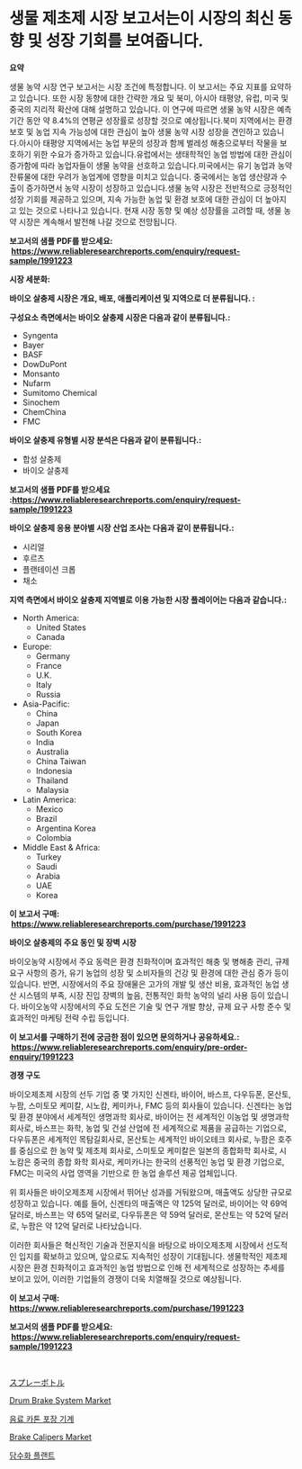 <p><h1>생물 제초제 시장 보고서는이 시장의 최신 동향 및 성장 기회를 보여줍니다.</h1></p><p><strong>요약</strong></p>
<p><p>생물 농약 시장 연구 보고서는 시장 조건에 특정합니다. 이 보고서는 주요 지표를 요약하고 있습니다. 또한 시장 동향에 대한 간략한 개요 및 북미, 아시아 태평양, 유럽, 미국 및 중국의 지리적 확산에 대해 설명하고 있습니다. 이 연구에 따르면 생물 농약 시장은 예측기간 동안 약 8.4%의 연평균 성장률로 성장할 것으로 예상됩니다.북미 지역에서는 환경 보호 및 농업 지속 가능성에 대한 관심이 높아 생물 농약 시장 성장을 견인하고 있습니다.아시아 태평양 지역에서는 농업 부문의 성장과 함께 벌레성 해충으로부터 작물을 보호하기 위한 수요가 증가하고 있습니다.유럽에서는 생태학적인 농업 방법에 대한 관심이 증가함에 따라 농업자들이 생물 농약을 선호하고 있습니다.미국에서는 유기 농업과 농약 잔류물에 대한 우려가 농업계에 영향을 미치고 있습니다. 중국에서는 농업 생산량과 수출이 증가하면서 농약 시장이 성장하고 있습니다.생물 농약 시장은 전반적으로 긍정적인 성장 기회를 제공하고 있으며, 지속 가능한 농업 및 환경 보호에 대한 관심이 더 높아지고 있는 것으로 나타나고 있습니다. 현재 시장 동향 및 예상 성장률을 고려할 때, 생물 농약 시장은 계속해서 발전해 나갈 것으로 전망됩니다.</p></p>
<p><strong>보고서의 샘플 PDF를 받으세요: &nbsp;<a href="https://www.reliableresearchreports.com/enquiry/request-sample/1991223">https://www.reliableresearchreports.com/enquiry/request-sample/1991223</a></strong></p>
<p><strong>시장 세분화:</strong></p>
<p><strong> 바이오 살충제 시장은 개요, 배포, 애플리케이션 및 지역으로 더 분류됩니다. :</strong></p>
<p><strong>구성요소 측면에서는 바이오 살충제 시장은 다음과 같이 분류됩니다.:</strong></p>
<p><ul><li>Syngenta</li><li>Bayer</li><li>BASF</li><li>DowDuPont</li><li>Monsanto</li><li>Nufarm</li><li>Sumitomo Chemical</li><li>Sinochem</li><li>ChemChina</li><li>FMC</li></ul></p>
<p><strong> 바이오 살충제 유형별 시장 분석은 다음과 같이 분류됩니다.:</strong></p>
<p><ul><li>합성 살충제</li><li>바이오 살충제</li></ul></p>
<p><strong>보고서의 샘플 PDF를 받으세요 :<a href="https://www.reliableresearchreports.com/enquiry/request-sample/1991223">https://www.reliableresearchreports.com/enquiry/request-sample/1991223</a></strong></p>
<p><strong> 바이오 살충제 응용 분야별 시장 산업 조사는 다음과 같이 분류됩니다.:</strong></p>
<p><ul><li>시리얼</li><li>후르츠</li><li>플랜테이션 크롭</li><li>채소</li></ul></p>
<p><strong>지역 측면에서 바이오 살충제 지역별로 이용 가능한 시장 플레이어는 다음과 같습니다.:</strong></p>
<p><ul>
    <li>
        North America:
        <ul>
            <li>United States</li>
            <li>Canada</li>
        </ul>
    </li>
    <li>
        Europe:
        <ul>
            <li>Germany</li>
            <li>France</li>
            <li>U.K.</li>
            <li>Italy</li>
            <li>Russia</li>
        </ul>
    </li>
    <li>
        Asia-Pacific:
        <ul>
            <li>China</li>
            <li>Japan</li>
            <li>South Korea</li>
            <li>India</li>
            <li>Australia</li>
            <li>China Taiwan</li>
            <li>Indonesia</li>
            <li>Thailand</li>
            <li>Malaysia</li>
        </ul>
    </li>
    <li>
        Latin America:
        <ul>
            <li>Mexico</li>
            <li>Brazil</li>
            <li>Argentina Korea</li>
            <li>Colombia</li>
        </ul>
    </li>
    <li>
        Middle East & Africa:
        <ul>
            <li>Turkey</li>
            <li>Saudi</li>
            <li>Arabia</li>
            <li>UAE</li>
            <li>Korea</li>
        </ul>
    </li>
    </ul></p>
<p><strong>이 보고서 구매: &nbsp;<a href="https://www.reliableresearchreports.com/purchase/1991223">https://www.reliableresearchreports.com/purchase/1991223</a></strong></p>
<p><strong>바이오 살충제의 주요 동인 및 장벽 시장</strong></p>
<p><p>바이오농약 시장에서 주요 동력은 환경 친화적이며 효과적인 해충 및 병해충 관리, 규제 요구 사항의 증가, 유기 농업의 성장 및 소비자들의 건강 및 환경에 대한 관심 증가 등이 있습니다. 반면, 시장에서의 주요 장애물은 고가의 개발 및 생산 비용, 효과적인 농업 생산 시스템의 부족, 시장 진입 장벽의 높음, 전통적인 화학 농약의 널리 사용 등이 있습니다. 바이오농약 시장에서의 주요 도전은 기술 및 연구 개발 향상, 규제 요구 사항 준수 및 효과적인 마케팅 전략 수립 등입니다.</p></p>
<p><strong>이 보고서를 구매하기 전에 궁금한 점이 있으면 문의하거나 공유하세요.: &nbsp;<a href="https://www.reliableresearchreports.com/enquiry/pre-order-enquiry/1991223">https://www.reliableresearchreports.com/enquiry/pre-order-enquiry/1991223</a></strong></p>
<p><strong>경쟁 구도</strong></p>
<p><p>바이오제초제 시장의 선두 기업 중 몇 가지인 신겐타, 바이어, 바스프, 다우듀폰, 몬산토, 누팜, 스미토모 케미칼, 시노캄, 케미카나, FMC 등의 회사들이 있습니다. 신겐타는 농업 및 환경 분야에서 세계적인 생명과학 회사로, 바이어는 전 세계적인 이농업 및 생명과학 회사로, 바스프는 화학, 농업 및 건설 산업에 전 세계적으로 제품을 공급하는 기업으로, 다우듀폰은 세계적인 목탐길회사로, 몬산토는 세계적인 바이오테크 회사로, 누팜은 호주를 중심으로 한 농약 및 제초제 회사로, 스미토모 케미칼은 일본의 종합화학 회사로, 시노캄은 중국의 종합 화학 회사로, 케미카나는 한국의 선풍적인 농업 및 환경 기업으로, FMC는 미국의 사업 영역을 기반으로 한 농업 솔루션 제공 업체입니다.</p><p>위 회사들은 바이오제초제 시장에서 뛰어난 성과를 거둬왔으며, 매출액도 상당한 규모로 성장하고 있습니다. 예를 들어, 신겐타의 매출액은 약 125억 달러로, 바이어는 약 69억 달러로, 바스프는 약 65억 달러로, 다우듀폰은 약 59억 달러로, 몬산토는 약 52억 달러로, 누팜은 약 12억 달러로 나타났습니다.</p><p>이러한 회사들은 혁신적인 기술과 전문지식을 바탕으로 바이오제초제 시장에서 선도적인 입지를 확보하고 있으며, 앞으로도 지속적인 성장이 기대됩니다. 생물학적인 제초제 시장은 환경 친화적이고 효과적인 농업 방법으로 인해 전 세계적으로 성장하는 추세를 보이고 있어, 이러한 기업들의 경쟁이 더욱 치열해질 것으로 예상됩니다.</p></p>
<p><strong>이 보고서 구매: &nbsp; <a href="https://www.reliableresearchreports.com/purchase/1991223">https://www.reliableresearchreports.com/purchase/1991223</a></strong></p>
<p><strong>보고서의 샘플 PDF를 받으세요: &nbsp;<a href="https://www.reliableresearchreports.com/enquiry/request-sample/1991223">https://www.reliableresearchreports.com/enquiry/request-sample/1991223</a></strong><strong></strong></p>
<p>&nbsp;</p>
<p><p><a href="https://github.com/NashBeahan2023/Market-Research-Report-List-1/blob/main/51008449361.md">スプレーボトル</a></p><p><a href="https://issuu.com/reportprime-2/docs/drum-brake-system-market-size-2030.pptx">Drum Brake System Market</a></p><p><a href="https://github.com/vsap75a286l/Market-Research-Report-List-1/blob/main/96867938560.md">음료 카톤 포장 기계</a></p><p><a href="https://issuu.com/reportprime-2/docs/brake-calipers-market-size-2030.pptx">Brake Calipers Market</a></p><p><a href="https://github.com/Maeennan456456/Market-Research-Report-List-1/blob/main/90717328561.md">담수화 플랜트</a></p></p>